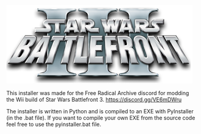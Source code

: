 
![SWBF3](image.png)

This installer was made for the Free Radical Archive discord for modding the Wii build of Star Wars Battlefront 3.
https://discord.gg/VE6mDWru

The installer is written in Python and is compiled to an EXE with PyInstaller (in the .bat file).
If you want to compile your own EXE from the source code feel free to use the pyinstaller.bat file.
